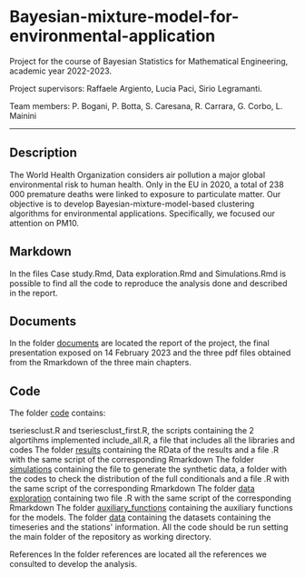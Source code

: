 # Bayesian-mixture-model-for-environmental-application
Project for the course of Bayesian Statistics for Mathematical Engineering, academic year 2022-2023.

Project supervisors: Raffaele Argiento, Lucia Paci, Sirio Legramanti.

Team members: P. Bogani, P. Botta, S. Caresana, R. Carrara, G. Corbo, L. Mainini

---

## Description
The World Health Organization considers air pollution a major global environmental risk to human health. Only in the EU in 2020, a total of 238 000 premature deaths were linked to exposure to particulate matter. Our objective is to develop Bayesian-mixture-model-based clustering algorithms for environmental applications. Specifically, we focused our attention on PM10.

## Markdown
In the files Case study.Rmd, Data exploration.Rmd and Simulations.Rmd is possible to find all the code to reproduce the analysis done and described in the report.

## Documents
In the folder [documents](https://github.com/gabrielecorbo/Bayesian-mixture-model-for-environmental-application/tree/main/documents) are located the report of the project, the final presentation exposed on 14 February 2023 and the three pdf files obtained from the Rmarkdown of the three main chapters.

## Code
The folder [code](https://github.com/gabrielecorbo/Bayesian-mixture-model-for-environmental-application/tree/main/code) contains:

tseriesclust.R and tseriesclust_first.R, the scripts containing the 2 algortihms implemented
include_all.R, a file that includes all the libraries and codes
The folder [results](https://github.com/gabrielecorbo/Bayesian-mixture-model-for-environmental-application/tree/main/code/results) containing the RData of the results and a file .R with the same script of the corresponding Rmarkdown
The folder [simulations](https://github.com/gabrielecorbo/Bayesian-mixture-model-for-environmental-application/tree/main/code/simulations) containing the file to generate the synthetic data, a folder with the codes to check the distribution of the full conditionals and a file .R with the same script of the corresponding Rmarkdown
The folder [data exploration](https://github.com/gabrielecorbo/Bayesian-mixture-model-for-environmental-application/tree/main/code/data%20exploration) containing two file .R with the same script of the corresponding Rmarkdown
The folder [auxiliary_functions](https://github.com/gabrielecorbo/Bayesian-mixture-model-for-environmental-application/tree/main/code/auxiliary_functions) containing the auxiliary functions for the models.
The folder [data](https://github.com/gabrielecorbo/Bayesian-mixture-model-for-environmental-application/tree/main/code/data) containing the datasets containing the timeseries and the stations' information.
All the code should be run setting the main folder of the repository as working directory.

References
In the folder references are located all the references we consulted to develop the analysis.

